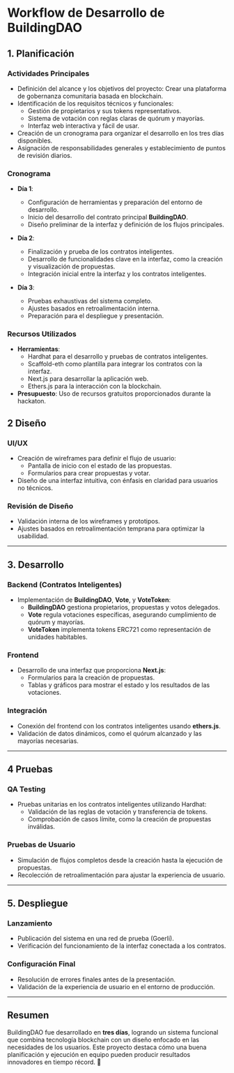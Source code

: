 # Workflow de Desarrollo de BuildingDAO  

## 1. Planificación  
### Actividades Principales  
- Definición del alcance y los objetivos del proyecto: Crear una plataforma de gobernanza comunitaria basada en blockchain.  
- Identificación de los requisitos técnicos y funcionales:  
  - Gestión de propietarios y sus tokens representativos.  
  - Sistema de votación con reglas claras de quórum y mayorías.  
  - Interfaz web interactiva y fácil de usar.  
- Creación de un cronograma para organizar el desarrollo en los tres días disponibles.  
- Asignación de responsabilidades generales y establecimiento de puntos de revisión diarios.  

### Cronograma  
- **Día 1**:  
  - Configuración de herramientas y preparación del entorno de desarrollo.  
  - Inicio del desarrollo del contrato principal **BuildingDAO**.  
  - Diseño preliminar de la interfaz y definición de los flujos principales.  

- **Día 2**:  
  - Finalización y prueba de los contratos inteligentes.  
  - Desarrollo de funcionalidades clave en la interfaz, como la creación y visualización de propuestas.  
  - Integración inicial entre la interfaz y los contratos inteligentes.  

- **Día 3**:  
  - Pruebas exhaustivas del sistema completo.  
  - Ajustes basados en retroalimentación interna.  
  - Preparación para el despliegue y presentación.  

### Recursos Utilizados  
- **Herramientas**:  
  - Hardhat para el desarrollo y pruebas de contratos inteligentes.  
  - Scaffold-eth como plantilla para integrar los contratos con la interfaz.  
  - Next.js para desarrollar la aplicación web.  
  - Ethers.js para la interacción con la blockchain.  
- **Presupuesto**: Uso de recursos gratuitos proporcionados durante la hackaton.  


## 2 Diseño  
### UI/UX  
- Creación de wireframes para definir el flujo de usuario:  
  - Pantalla de inicio con el estado de las propuestas.  
  - Formularios para crear propuestas y votar.  
- Diseño de una interfaz intuitiva, con énfasis en claridad para usuarios no técnicos.  

### Revisión de Diseño  
- Validación interna de los wireframes y prototipos.  
- Ajustes basados en retroalimentación temprana para optimizar la usabilidad.  

---

## 3. Desarrollo  
### Backend (Contratos Inteligentes)  
- Implementación de **BuildingDAO**, **Vote**, y **VoteToken**:  
  - **BuildingDAO** gestiona propietarios, propuestas y votos delegados.  
  - **Vote** regula votaciones específicas, asegurando cumplimiento de quórum y mayorías.  
  - **VoteToken** implementa tokens ERC721 como representación de unidades habitables.  

### Frontend  
- Desarrollo de una interfaz que proporciona  **Next.js**:  
  - Formularios para la creación de propuestas.  
  - Tablas y gráficos para mostrar el estado y los resultados de las votaciones.  

### Integración  
- Conexión del frontend con los contratos inteligentes usando **ethers.js**.  
- Validación de datos dinámicos, como el quórum alcanzado y las mayorías necesarias.  

---

##  4 Pruebas  
### QA Testing  
- Pruebas unitarias en los contratos inteligentes utilizando Hardhat:  
  - Validación de las reglas de votación y transferencia de tokens.  
  - Comprobación de casos límite, como la creación de propuestas inválidas.  

### Pruebas de Usuario  
- Simulación de flujos completos desde la creación hasta la ejecución de propuestas.  
- Recolección de retroalimentación para ajustar la experiencia de usuario.  

---

## 5. Despliegue  
### Lanzamiento  
- Publicación del sistema en una red de prueba (Goerli).  
- Verificación del funcionamiento de la interfaz conectada a los contratos.  

### Configuración Final  
- Resolución de errores finales antes de la presentación.  
- Validación de la experiencia de usuario en el entorno de producción.  

---

## Resumen  
BuildingDAO fue desarrollado en **tres días**, logrando un sistema funcional que combina tecnología blockchain con un diseño enfocado en las necesidades de los usuarios. Este proyecto destaca cómo una buena planificación y ejecución en equipo pueden producir resultados innovadores en tiempo récord. 🚀  
